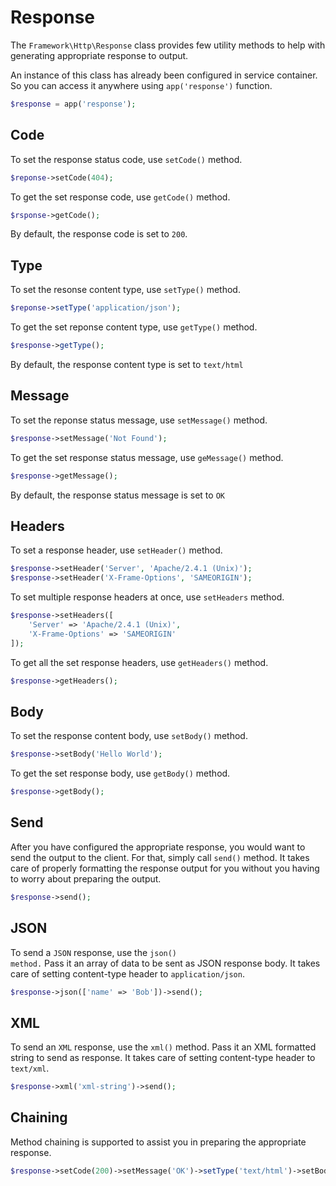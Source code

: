 # Response

The <code>Framework\Http\Response</code> class provides few utility methods to help with
generating appropriate response to output.

An instance of this class has already been configured in service container. So you can access
it anywhere using <code>app('response')</code> function.

```php
$response = app('response');
```

## Code

To set the response status code, use <code>setCode()</code> method.

```php
$reponse->setCode(404);
```

To get the set response code, use <code>getCode()</code> method.

```php
$rsponse->getCode();
```

<p class="tip">By default, the response code is set to <code>200</code>.</p>

## Type

To set the resonse content type, use <code>setType()</code> method.

```php
$reponse->setType('application/json');
```

To get the set reponse content type, use <code>getType()</code> method.

```php
$response->getType();
```

<p class="tip">By default, the response content type is set to <code>text/html</code></p>

## Message

To set the reponse status message, use <code>setMessage()</code> method.

```php
$response->setMessage('Not Found');
```

To get the set response status message, use <code>geMessage()</code> method.

```php
$response->getMessage();
```

<p class="tip">By default, the response status message is set to <code>OK</code></p>

## Headers

To set a response header, use <code>setHeader()</code> method.

```php
$response->setHeader('Server', 'Apache/2.4.1 (Unix)');
$response->setHeader('X-Frame-Options', 'SAMEORIGIN');
```

To set multiple response headers at once, use <code>setHeaders</code> method.

```php
$response->setHeaders([
    'Server' => 'Apache/2.4.1 (Unix)',
    'X-Frame-Options' => 'SAMEORIGIN'
]);
```

To get all the set response headers, use <code>getHeaders()</code> method.

```php
$response->getHeaders();
```

## Body

To set the response content body, use <code>setBody()</code> method.

```php
$response->setBody('Hello World');
```            

To get the set response body, use <code>getBody()</code> method.

```php
$response->getBody();
```        

## Send

After you have configured the appropriate response, you would want to send the output to
the client. For that, simply call <code>send()</code> method. It takes care of properly
formatting the response output for you without you having to worry about preparing the
output.

```php
$response->send();
```

## JSON

To send a <code>JSON</code> response, use the <code>json() method.</code> Pass it an array of data
to be sent as JSON response body. It takes care of setting content-type header to <code>application/json</code>.

```php
$response->json(['name' => 'Bob'])->send();
```

## XML

To send an <code>XML</code> response, use the <code>xml()</code> method. Pass it an
XML formatted string to send as response. It takes care of setting content-type header to <code>text/xml</code>.

```php
$response->xml('xml-string')->send();
```

## Chaining

Method chaining is supported to assist you in preparing the appropriate response.

```php
$response->setCode(200)->setMessage('OK')->setType('text/html')->setBody('Hello World')
```